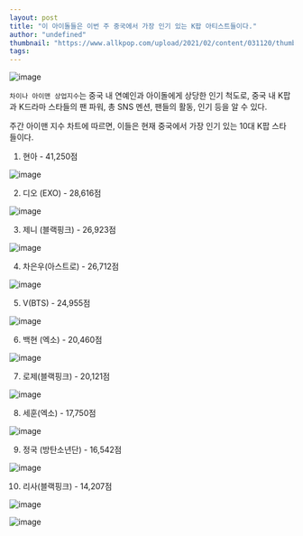 ```yaml
---
layout: post
title: "이 아이돌들은 이번 주 중국에서 가장 인기 있는 K팝 아티스트들이다."
author: "undefined"
thumbnail: "https://www.allkpop.com/upload/2021/02/content/031120/thumb/1612369219-inshot-20210203-193627190.jpg"
tags: 
---
```



![image](https://www.allkpop.com/upload/2021/02/content/031120/1612369219-inshot-20210203-193627190.jpg)

`차이나 아이맨 상업지수`는 중국 내 연예인과 아이돌에게 상당한 인기 척도로, 중국 내 K팝과 K드라마 스타들의 팬 파워, 총 SNS 멘션, 팬들의 활동, 인기 등을 알 수 있다.

주간 아이맨 지수 차트에 따르면, 이들은 현재 중국에서 가장 인기 있는 10대 K팝 스타들이다.

1) 현아 - 41,250점

![image](https://www.allkpop.com/upload/2021/02/content/031106/1612368380-20210203-191907.jpg)

2) 디오 (EXO) - 28,616점

![image](https://www.allkpop.com/upload/2021/02/content/031115/1612368939-20210203-195600.jpg)

3) 제니 (블랙핑크) - 26,923점

![image](https://www.allkpop.com/upload/2021/02/content/031106/1612368415-20210203-194913.jpg)

4) 차은우(아스트로) - 26,712점

![image](https://www.allkpop.com/upload/2021/02/content/031117/1612369054-inshot-20210203-214633039.jpg)

5) V(BTS) - 24,955점

![image](https://www.allkpop.com/upload/2021/02/content/031111/1612368687-20210203-195243.jpg)

6) 백현 (엑소) - 20,460점

![image](https://www.allkpop.com/upload/2021/02/content/031107/1612368445-20210203-210732.jpg)

7) 로제(블랙핑크) - 20,121점

![image](https://www.allkpop.com/upload/2021/02/content/031109/1612368576-20210203-213919.jpg)

8) 세훈(엑소) - 17,750점

![image](https://www.allkpop.com/upload/2021/02/content/031111/1612368672-20210203-214101.jpg)

9) 정국 (방탄소년단) - 16,542점

![image](https://www.allkpop.com/upload/2021/02/content/031114/1612368843-20210203-214324.jpg)

10) 리사(블랙핑크) - 14,207점

![image](https://www.allkpop.com/upload/2021/02/content/031107/1612368469-20210203-195355.jpg)

![image](https://www.allkpop.com/upload/2021/02/content/031122/1612369349-inshot-20210203-204623878.jpg)